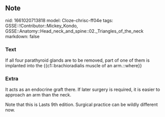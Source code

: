 ## Note
nid: 1661020713818
model: Cloze-chrisc-ff04e
tags: GSSE::!Contributor::Mickey_Kondo, GSSE::Anatomy::Head_neck_and_spine::02._Triangles_of_the_neck
markdown: false

### Text
If all four parathyroid glands are to be removed, part of one of them is implanted into the {{c1::brachioradialis muscle of an arm.::where}}

### Extra
It acts as an endocrine graft there. If later surgery is required,
it is easier to approach an arm than the neck.
<div>
  Note that this is Lasts 9th edition. Surgical practice can be
  wildly different now.
</div>
